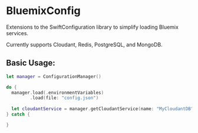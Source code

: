 # BluemixConfig

Extensions to the SwiftConfiguration library to simplify loading Bluemix services.

Currently supports Cloudant, Redis, PostgreSQL, and MongoDB.

## Basic Usage:

```swift
let manager = ConfigurationManager()

do {
  manager.load(.environmentVariables)
         .load(file: "config.json")
  
  let cloudantService = manager.getCloudantService(name: "MyCloudantDB")
} catch {

}
```
